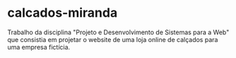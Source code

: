 # calcados-miranda
Trabalho da disciplina "Projeto e Desenvolvimento de Sistemas para a Web" que consistia em projetar o website de uma loja online de calçados para uma empresa fictícia.
